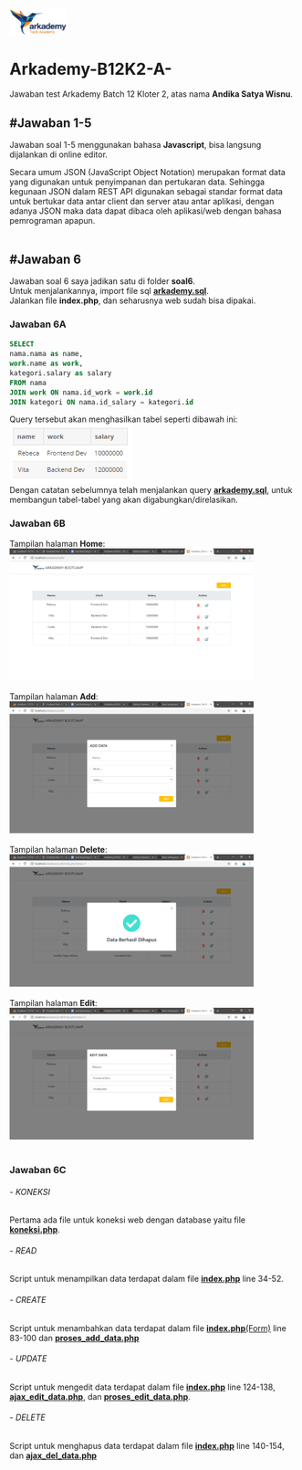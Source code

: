 <img src="https://github.com/wisnudir/Arkademy-B12K2-A-/blob/master/soal6/asset/larkademy.png" width="100"><br/>
# Arkademy-B12K2-A-
Jawaban test Arkademy Batch 12 Kloter 2, atas nama **Andika Satya Wisnu**.

## #Jawaban 1-5
Jawaban soal 1-5 menggunakan bahasa **Javascript**, bisa langsung dijalankan di online editor.<br/>

Secara umum JSON (JavaScript Object Notation) merupakan format data yang digunakan untuk penyimpanan dan pertukaran data.
Sehingga kegunaan JSON dalam REST API digunakan sebagai standar format data untuk bertukar data antar client dan server atau antar aplikasi, dengan adanya JSON maka data dapat dibaca oleh aplikasi/web dengan bahasa pemrograman apapun.<br/><br/>


## #Jawaban 6
Jawaban soal 6 saya jadikan satu di folder **soal6**.<br/>
Untuk menjalankannya, import file sql [**arkademy.sql**](https://github.com/wisnudir/Arkademy-B12K2-A-/blob/master/soal6/arkademy.sql).<br/>
Jalankan file **index.php**, dan seharusnya web sudah bisa dipakai.

### Jawaban 6A
```SQL
SELECT 
nama.nama as name, 
work.name as work,
kategori.salary as salary 
FROM nama 
JOIN work ON nama.id_work = work.id 
JOIN kategori ON nama.id_salary = kategori.id
```
Query tersebut akan menghasilkan tabel seperti dibawah ini:<br/>
![Tabel Hasil Query Gabungan](https://github.com/wisnudir/Arkademy-B12K2-A-/blob/master/soal6/asset/img/6A-tabel-join.PNG)
<br/>Dengan catatan sebelumnya telah menjalankan query [**arkademy.sql**](https://github.com/wisnudir/Arkademy-B12K2-A-/blob/master/soal6/arkademy.sql), untuk membangun tabel-tabel yang akan digabungkan/direlasikan.

### Jawaban 6B
Tampilan halaman **Home**:<br/>
<img src="https://github.com/wisnudir/Arkademy-B12K2-A-/blob/master/soal6/asset/img/6B-Home.PNG" width="85%"><br/><br/>
Tampilan halaman **Add**:<br/>
<img src="https://github.com/wisnudir/Arkademy-B12K2-A-/blob/master/soal6/asset/img/6B-Add.PNG" width="85%"><br/><br/>
Tampilan halaman **Delete**:<br/>
<img src="https://github.com/wisnudir/Arkademy-B12K2-A-/blob/master/soal6/asset/img/6B-Delete.PNG" width="85%"><br/><br/>
Tampilan halaman **Edit**:<br/>
<img src="https://github.com/wisnudir/Arkademy-B12K2-A-/blob/master/soal6/asset/img/6B-Edit.PNG" width="85%"><br/><br/>

### Jawaban 6C
###### - KONEKSI
Pertama ada file untuk koneksi web dengan database yaitu file [**koneksi.php**](https://github.com/wisnudir/Arkademy-B12K2-A-/blob/master/soal6/koneksi.php).
###### - READ
Script untuk menampilkan data terdapat dalam file [**index.php**](https://github.com/wisnudir/Arkademy-B12K2-A-/blob/master/soal6/index.php) line 34-52.
###### - CREATE
Script untuk menambahkan data terdapat dalam file [**index.php**(Form)](https://github.com/wisnudir/Arkademy-B12K2-A-/blob/master/soal6/index.php) line 83-100 dan [**proses_add_data.php**](https://github.com/wisnudir/Arkademy-B12K2-A-/blob/master/soal6/proses_add_data.php)
###### - UPDATE
Script untuk mengedit data terdapat dalam file [**index.php**](https://github.com/wisnudir/Arkademy-B12K2-A-/blob/master/soal6/index.php) line 124-138, [**ajax_edit_data.php**](https://github.com/wisnudir/Arkademy-B12K2-A-/blob/master/soal6/ajax_edit_data.php), dan [**proses_edit_data.php**](https://github.com/wisnudir/Arkademy-B12K2-A-/blob/master/soal6/proses_edit_data.php).
###### - DELETE
Script untuk menghapus data terdapat dalam file [**index.php**](https://github.com/wisnudir/Arkademy-B12K2-A-/blob/master/soal6/index.php) line 140-154, dan [**ajax_del_data.php**](https://github.com/wisnudir/Arkademy-B12K2-A-/blob/master/soal6/ajax_del_data.php)

